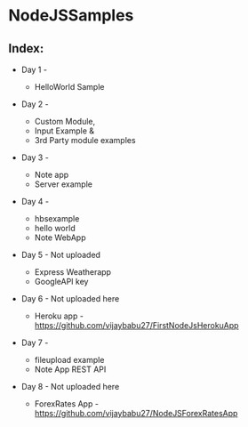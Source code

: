 # NodeJSSamples
## Index:
  * Day 1 - 
    - HelloWorld Sample
  
  * Day 2 - 
    - Custom Module, 
    - Input Example & 
    - 3rd Party module examples
  
  * Day 3 -
    - Note app
    - Server example
    
  * Day 4 -
    - hbsexample
    - hello world
    - Note WebApp
  
  * Day 5 - Not uploaded
    - Express Weatherapp
    - GoogleAPI key
    
  * Day 6 - Not uploaded here
    - Heroku app - https://github.com/vijaybabu27/FirstNodeJsHerokuApp
    
  * Day 7 - 
    - fileupload example
    - Note App REST API
  
  * Day 8 - Not uploaded here
    - ForexRates App - https://github.com/vijaybabu27/NodeJSForexRatesApp


    
